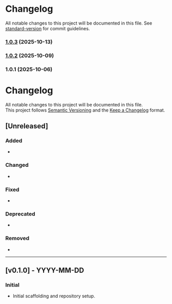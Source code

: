 # Changelog

All notable changes to this project will be documented in this file. See [standard-version](https://github.com/conventional-changelog/standard-version) for commit guidelines.

### [1.0.3](https://github.com/Spenner55/store-management-app/compare/v1.0.2...v1.0.3) (2025-10-13)

### [1.0.2](https://github.com/Spenner55/store-management-app/compare/v1.0.1...v1.0.2) (2025-10-09)

### 1.0.1 (2025-10-06)

# Changelog

All notable changes to this project will be documented in this file.  
This project follows [Semantic Versioning](https://semver.org/) and the [Keep a Changelog](https://keepachangelog.com/en/1.1.0/) format.

## [Unreleased]
### Added
- 

### Changed
- 

### Fixed
- 

### Deprecated
- 

### Removed
- 

---
## [v0.1.0] - YYYY-MM-DD
### Initial
- Initial scaffolding and repository setup.
